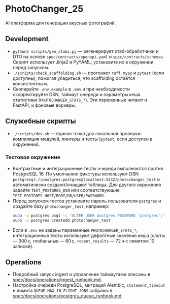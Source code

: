 # PhotoChanger_25
AI платформа для генерации вкусных фотографий.

## Development

- `python3 scripts/gen_stubs.py` — регенерирует стаб-обработчики и DTO на
  основе `spec/contracts/openapi.yaml` и `spec/contracts/schemas`.
  Скрипт использует Jinja2 и PyYAML; установите их в окружении перед запуском.
- `./scripts/check_scaffolding.sh` — прогоняет `ruff`, `mypy` и `pytest`
  (если доступны), помогая убедиться, что scaffolding остаётся консистентным.
- Скопируйте `.env.example` в `.env` и при необходимости скорректируйте DSN,
  таймаут очереди и параметры кеша статистики (`PHOTOCHANGER_STATS_*`). Эти
  переменные читают и FastAPI, и фоновые воркеры.

## Служебные скрипты

- `./scripts/dev.sh` — единая точка для локальной проверки: компиляция
  модулей, линтеры и тесты (`pytest`, если доступен в окружении).

### Тестовое окружение

- Контрактные и интеграционные тесты очереди выполняются против PostgreSQL 16.
  По умолчанию фикстуры используют DSN
  `postgresql://postgres:postgres@localhost:5432/photochanger_test` и автоматически
  создают/очищают таблицы. Для другого окружения задайте `TEST_POSTGRES_DSN` или
  соответствующие `TEST_POSTGRES_HOST/PORT/DB/USER/PASSWORD`.
- Перед запуском тестов установите пароль пользователя `postgres` и создайте
  базу `photochanger_test`, например:
  ```bash
  sudo -u postgres psql -c "ALTER USER postgres PASSWORD 'postgres';"
  sudo -u postgres createdb photochanger_test
  ```
- Если в `.env` не заданы переменные `PHOTOCHANGER_STATS_*`, интеграционные
  тесты используют дефолтные значения кеша (слоты — 300 с, глобальные — 60 с,
  `recent_results` — 72 ч с лимитом 10 записей).

## Operations

- Подробный запуск ingest и управление таймаутами описаны в
  [spec/docs/operations/ingest_runbook.md](spec/docs/operations/ingest_runbook.md).
- Настройка очереди PostgreSQL, миграций Alembic, `statement_timeout` и лимита
  `QUEUE_MAX_IN_FLIGHT_JOBS` собраны в
  [spec/docs/operations/postgres_queue_runbook.md](spec/docs/operations/postgres_queue_runbook.md).
